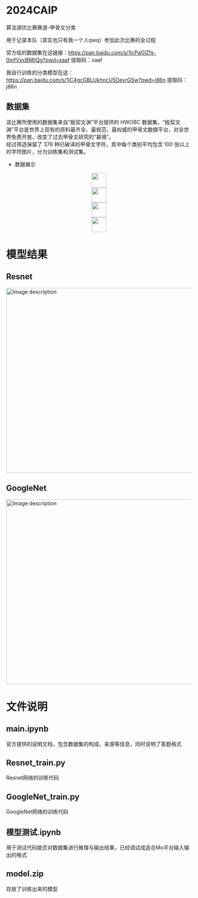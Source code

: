 # 2024CAIP
算法调优比赛赛道-甲骨文分类

用于记录本队（其实也只有我一个人qwq）参加此次比赛的全过程

官方给的数据集在这链接：https://pan.baidu.com/s/1icPaGlZfs-0mfVxxBMIiQg?pwd=xaaf 
提取码：xaaf 

我自行训练的分类模型在这：https://pan.baidu.com/s/1jC4gcGBLUkhncU5DeyrGSw?pwd=j86n 
提取码：j86n 


## 数据集
该比赛所使用的数据集来自“殷契文渊”平台提供的 HWOBC 数据集，“殷契文渊”平台是世界上现有的资料最齐全、最规范、最权威的甲骨文数据平台，对全世界免费开放，改变了过去甲骨文研究的“窘境”。  
经过筛选保留了 376 种已破译的甲骨文字符，其中每个类别平均包含 100 张以上的字符图片，分为训练集和测试集。

- 数据展示


 
<div class='insertContainerBox row'>
<div class='insertItem' align=center><img src="https://imgbed.momodel.cn/20231202093532.png" width="40px"/></div>
   <div class='insertItem' align=center><img src="https://imgbed.momodel.cn/20231202093548.png" width="40px"/></div> 
       <div class='insertItem' align=center><img src="https://imgbed.momodel.cn/20231202093607.png" width="40px"/></div> 
    <div class='insertItem' align=center><img src="https://imgbed.momodel.cn/20231202093630.png" width="40px"/></div> 
</div>

# 模型结果

## Resnet
<img src="https://github.com/user-attachments/assets/56dede9c-c68f-4211-892a-3ddb171b1615" alt="Image description" width="800" height="500">



## GoogleNet
<img src="https://github.com/user-attachments/assets/bee6f34e-e4a2-4e5a-ae02-13946be8b6b1" alt="Image description" width="800" height="500">




# 文件说明
## main.ipynb
官方提供的说明文档，包含数据集的构成、来源等信息，同时说明了答题格式

## Resnet_train.py
Resnet网络的训练代码

## GoogleNet_train.py
GoogleNet网络的训练代码

## 模型测试.ipynb
用于测试代码能否对数据集进行推理与输出结果，已经调试成适合Mo平台输入输出的格式

## model.zip
存放了训练出来的模型



